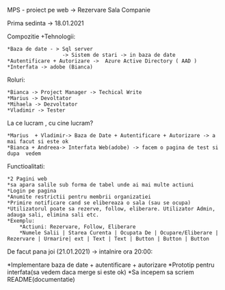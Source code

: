 MPS - proiect pe web -> Rezervare Sala Companie

Prima sedinta -> 18.01.2021

Compozitie +Tehnologii:

	*Baza de date - > Sql server
                      -> Sistem de stari -> in baza de date
	*Autentificare + Autorizare ->  Azure Active Directory ( AAD )
	*Interfata -> adobe (Bianca)

Roluri: 

  	*Bianca -> Project Manager -> Techical Write
	*Marius -> Devoltator
  	*Mihaela -> Dezvoltator
  	*Vladimir -> Tester

La ce lucram , cu cine lucram?

  	*Marius  + Vladimir-> Baza de Date + Autentificare + Autorizare -> a mai facut si este ok
  	*Bianca + Andreea-> Interfata Web(adobe) -> facem o pagina de test si dupa  vedem

Functioalitati:

  	*2 Pagini web
  	*sa apara salile sub forma de tabel unde ai mai multe actiuni
  	*Login pe pagina 
  	*Anumite restrictii pentru membrii organizatiei
  	*Primire notificare cand se elibereaza o sala (sau se ocupa)
  	*Utilizatorul poate sa rezerve, follow, eliberare. Utilizator Admin, adauga sali, elimina sali etc.
  	*Exemplu:
		*Actiuni: Rezervare, Follow, Eliberare
		*Numele Salii | Starea Curenta | Ocupata De | Ocupare/Eliberare | Rezervare | Urmarire| ext | Text | Text | Button | Button | Button

De facut pana joi (21.01.2021) -> intalnire ora 20:00:

  *Implementare baza de date + autentificare + autorizare
  *Prototip pentru interfata(sa vedem daca merge si este ok)
  *Sa incepem sa scriem README(documentatie)
